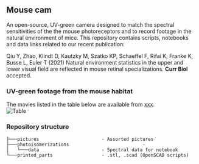 ## Mouse cam 

An open-source, UV-green camera designed to match the spectral sensitivities of the the mouse photoreceptors and to record footage in the natural environment of mice. This repository contains scripts, notebooks and data links related to our recent publication:

Qiu Y, Zhao, Klindt D, Kautzky M, Szatko KP, Schaeffel F, Rifai K, Franke K, Busse L, Euler T (2021) Natural environment statistics in the upper and lower visual field are reflected in mouse retinal specializations. **Curr Biol** accepted.

### UV-green footage from the mouse habitat

The movies listed in the table below are available from [xxx](link).  
![Table](https://github.com/eulerlab/mouse-scene-cam/blob/master/pictures/table_mousefootage.png)

### Repository structure

```
├───pictures                       - Assorted pictures 
├───photoisomerizations                           - 
│   └───data                       - Spectral data for notebook
└───printed_parts                  - .stl, .scad (OpenSCAD scripts)
```
